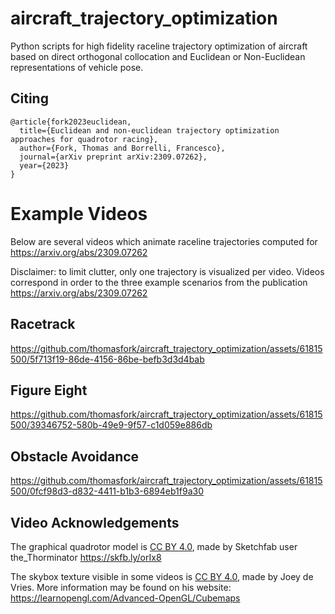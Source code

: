 # aircraft_trajectory_optimization
Python scripts for high fidelity raceline trajectory optimization of aircraft based on direct orthogonal collocation and Euclidean or Non-Euclidean representations of vehicle pose.

## Citing

```
@article{fork2023euclidean,
  title={Euclidean and non-euclidean trajectory optimization approaches for quadrotor racing},
  author={Fork, Thomas and Borrelli, Francesco},
  journal={arXiv preprint arXiv:2309.07262},
  year={2023}
}
```

# Example Videos

Below are several videos which animate raceline trajectories computed for https://arxiv.org/abs/2309.07262

Disclaimer: to limit clutter, only one trajectory is visualized per video. Videos correspond in order to the three example scenarios from the publication https://arxiv.org/abs/2309.07262

## Racetrack
https://github.com/thomasfork/aircraft_trajectory_optimization/assets/61815500/5f713f19-86de-4156-86be-befb3d3d4bab


## Figure Eight
https://github.com/thomasfork/aircraft_trajectory_optimization/assets/61815500/39346752-580b-49e9-9f57-c1d059e886db


## Obstacle Avoidance
https://github.com/thomasfork/aircraft_trajectory_optimization/assets/61815500/0fcf98d3-d832-4411-b1b3-6894eb1f9a30

## Video Acknowledgements

The graphical quadrotor model is [CC BY 4.0](https://creativecommons.org/licenses/by/4.0/), made by
Sketchfab user the_Thorminator https://skfb.ly/orIx8

The skybox texture visible in some videos is [CC BY 4.0](https://creativecommons.org/licenses/by/4.0/), made by
Joey de Vries. More information may be found on his website: https://learnopengl.com/Advanced-OpenGL/Cubemaps
